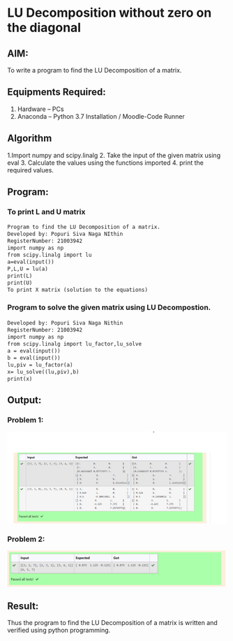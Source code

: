 # LU Decomposition without zero on the diagonal

## AIM:
To write a program to find the LU Decomposition of a matrix.

## Equipments Required:
1. Hardware – PCs
2. Anaconda – Python 3.7 Installation / Moodle-Code Runner

## Algorithm
1.Import numpy and scipy.linalg
2. Take the input of the given matrix using eval
3. Calculate the values using the functions imported
4. print the required values.  

## Program:
### To print L and U matrix
~~~
Program to find the LU Decomposition of a matrix.
Developed by: Popuri Siva Naga NIthin
RegisterNumber: 21003942
import numpy as np
from scipy.linalg import lu
a=eval(input())
P,L,U = lu(a)
print(L)
print(U)
To print X matrix (solution to the equations)
~~~

### Program to solve the given matrix using LU Decompostion.
~~~ 
Developed by: Popuri Siva Naga Nithin
RegisterNumber: 21003942
import numpy as np
from scipy.linalg import lu_factor,lu_solve
a = eval(input())
b = eval(input())
lu,piv = lu_factor(a)
x= lu_solve((lu,piv),b)
print(x)
~~~
## Output:
### Problem 1:
![Github logo](LUD.png)
### Problem 2:
![Github logo](lude.png)

## Result:
Thus the program to find the LU Decomposition of a matrix is written and verified using python programming.

